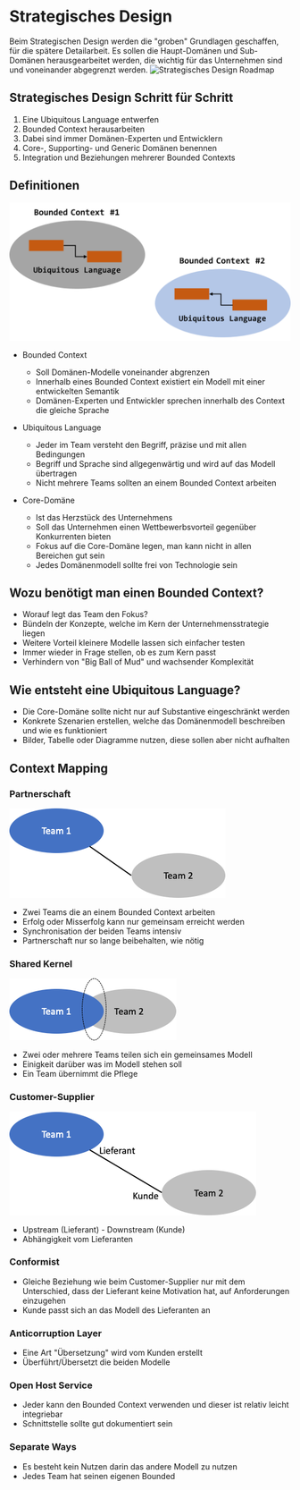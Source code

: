 # Strategisches Design
Beim Strategischen Design werden die "groben" Grundlagen geschaffen, für die spätere Detailarbeit. Es sollen die Haupt-Domänen und Sub-Domänen herausgearbeitet werden, die wichtig für das Unternehmen sind und voneinander abgegrenzt werden.
![Strategisches Design Roadmap](image/sd/roadmap.png "Strategisches Design Roadmap")

## Strategisches Design Schritt für Schritt
1. Eine Ubiquitous Language entwerfen
2. Bounded Context herausarbeiten
3. Dabei sind immer Domänen-Experten und Entwicklern
4. Core-, Supporting- und Generic Domänen benennen
5. Integration und Beziehungen mehrerer Bounded Contexts

## Definitionen
![Strategisches Design](image/sd/bd.png "Bounded Context")

* Bounded Context
  * Soll Domänen-Modelle voneinander abgrenzen
  * Innerhalb eines Bounded Context existiert ein Modell mit einer entwickelten Semantik
  * Domänen-Experten und Entwickler sprechen innerhalb des Context die gleiche Sprache
  
* Ubiquitous Language
  * Jeder im Team versteht den Begriff, präzise und mit allen Bedingungen
  * Begriff und Sprache sind allgegenwärtig und wird auf das Modell übertragen
  * Nicht mehrere Teams sollten an einem Bounded Context arbeiten

* Core-Domäne
  * Ist das Herzstück des Unternehmens
  * Soll das Unternehmen einen Wettbewerbsvorteil gegenüber Konkurrenten bieten
  * Fokus auf die Core-Domäne legen, man kann nicht in allen Bereichen gut sein
  * Jedes Domänenmodell sollte frei von Technologie sein


## Wozu benötigt man einen Bounded Context?
* Worauf legt das Team den Fokus?
* Bündeln der Konzepte, welche im Kern der Unternehmensstrategie liegen
* Weitere Vorteil kleinere Modelle lassen sich einfacher testen
* Immer wieder in Frage stellen, ob es zum Kern passt
* Verhindern von "Big Ball of Mud" und wachsender Komplexität


## Wie entsteht eine Ubiquitous Language?
  * Die Core-Domäne sollte nicht nur auf Substantive eingeschränkt werden
  * Konkrete Szenarien erstellen, welche das Domänenmodell beschreiben und wie es funktioniert
  * Bilder, Tabelle oder Diagramme nutzen, diese sollen aber nicht aufhalten

## Context Mapping

### Partnerschaft
![Partnerschaft](image/sd/partnerschaft.png "Partnerschat")
* Zwei Teams die an einem Bounded Context arbeiten
* Erfolg oder Misserfolg kann nur gemeinsam erreicht werden
* Synchronisation der beiden Teams intensiv
* Partnerschaft nur so lange beibehalten, wie nötig

### Shared Kernel
![Shared Kernel](image/sd/sharedKernel.png "Shared Kernel")
* Zwei oder mehrere Teams teilen sich ein gemeinsames Modell
* Einigkeit darüber was im Modell stehen soll
* Ein Team übernimmt die Pflege

### Customer-Supplier
![LieferantKunde](image/sd/LieferantKunde.png "Lieferant-Kunde")
* Upstream (Lieferant) - Downstream (Kunde)
* Abhängigkeit vom Lieferanten
  
### Conformist
* Gleiche Beziehung wie beim Customer-Supplier nur mit dem Unterschied, dass der Lieferant keine Motivation hat, auf Anforderungen einzugehen
* Kunde passt sich an das Modell des Lieferanten an

### Anticorruption Layer
* Eine Art "Übersetzung" wird vom Kunden erstellt
* Überführt/Übersetzt die beiden Modelle

### Open Host Service
* Jeder kann den Bounded Context verwenden und dieser ist relativ leicht integriebar
* Schnittstelle sollte gut dokumentiert sein

### Separate Ways
* Es besteht kein Nutzen darin das andere Modell zu nutzen
* Jedes Team hat seinen eigenen Bounded